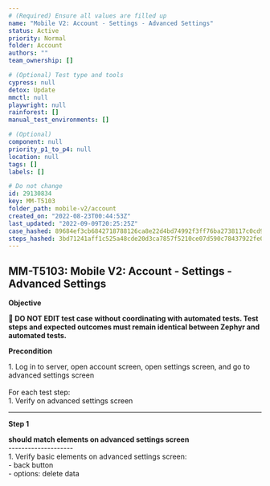 ```yaml
---
# (Required) Ensure all values are filled up
name: "Mobile V2: Account - Settings - Advanced Settings"
status: Active
priority: Normal
folder: Account
authors: ""
team_ownership: []

# (Optional) Test type and tools
cypress: null
detox: Update
mmctl: null
playwright: null
rainforest: []
manual_test_environments: []

# (Optional)
component: null
priority_p1_to_p4: null
location: null
tags: []
labels: []

# Do not change
id: 29130834
key: MM-T5103
folder_path: mobile-v2/account
created_on: "2022-08-23T00:44:53Z"
last_updated: "2022-09-09T20:25:25Z"
case_hashed: 89684ef3cb6842718788126ca8e22d4bd74992f3ff76ba2738117c0cd97b61b324aa594937be566bc66b44cd6c52a3cc
steps_hashed: 3bd71241aff1c525a48cde20d3ca7857f5210ce07d590c78437922fe0ba35384d5a0701cfbb9bfc24c220ceb0e6324ca
---
```


## MM-T5103: Mobile V2: Account - Settings - Advanced Settings

**Objective**

**🛑 DO NOT EDIT test case without coordinating with automated tests. Test steps and expected outcomes must remain identical between Zephyr and automated tests.**

**Precondition**

1\. Log in to server, open account screen, open settings screen, and go to advanced settings screen\
\
For each test step:\
1\. Verify on advanced settings screen

---

**Step 1**

**should match elements on advanced settings screen**\
\--------------------\
1\. Verify basic elements on advanced settings screen:\
\- back button\
\- options: delete data
